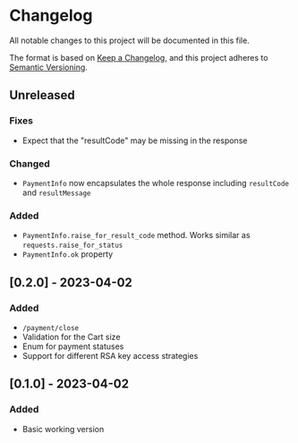 # Changelog
All notable changes to this project will be documented in this file.

The format is based on [Keep a Changelog](https://keepachangelog.com/en/1.0.0/),
and this project adheres to [Semantic Versioning](https://semver.org/spec/v2.0.0.html).

## Unreleased

### Fixes
  * Expect that the "resultCode" may be missing in the response

### Changed
  * `PaymentInfo` now encapsulates the whole response including `resultCode` and `resultMessage`

### Added
  * `PaymentInfo.raise_for_result_code` method. Works similar as `requests.raise_for_status`
  * `PaymentInfo.ok` property


## [0.2.0] - 2023-04-02

### Added
  * `/payment/close`
  * Validation for the Cart size
  * Enum for payment statuses
  * Support for different RSA key access strategies


## [0.1.0] - 2023-04-02

### Added
  * Basic working version
